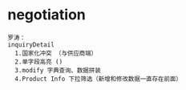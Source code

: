 # negotiation


```
罗涛：
inquiryDetail
  1.国家化冲突 （与供应商端） 
  2.单字段高亮 ()
  3.modify 字典查询、数据拼装
  4.Product Info 下拉筛选（新增和修改数据一直存在前面）
```
